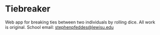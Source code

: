 # Tiebreaker
Web app for breaking ties between two individuals by rolling dice.
All work is original.
School email: stephenpfeddes@lewisu.edu